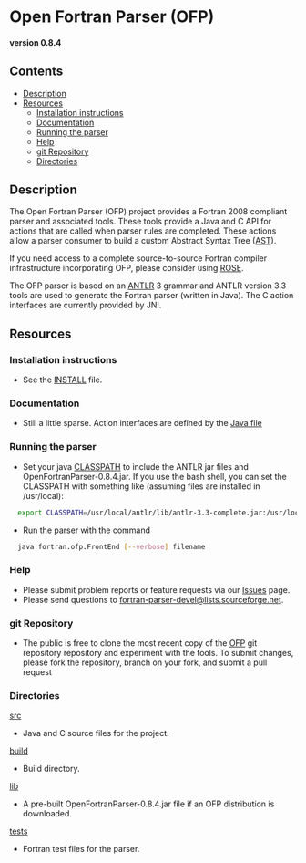 [This document is formatted with GitHub-Flavored Markdown.                      ]:#
[For better viewing, including hyperlinks, read it online at                    ]:#
[https://github.com/openfortranproject/open-fortran-parser/blob/master/README.md]:#

#                Open Fortran Parser (OFP)                   #
####                 version 0.8.4                           ####
 
## Contents                                                               
* [Description]
* [Resources]
  * [Installation instructions]
  * [Documentation]
  * [Running the parser]
  * [Help]
  * [git Repository]
  * [Directories]

## <a name="description">Description</a> ##

The Open Fortran Parser (OFP) project provides a Fortran 2008 compliant
parser and associated tools.  These tools provide a Java and C API for
actions that are called when parser rules are completed.  These actions
allow a parser consumer to build a custom Abstract Syntax Tree ([AST]).

If you need access to a complete source-to-source Fortran compiler
infrastructure incorporating OFP, please consider using [ROSE].

The OFP parser is based on an [ANTLR] 3 grammar and ANTLR version 3.3
tools are used to generate the Fortran parser (written in Java).
The C action interfaces are currently provided by JNI.

## <a name="resources">Resources</a>  ##

### <a name="installation-instructions">Installation instructions</a>  ###

  - See the [INSTALL] file.

### <a name="documentation">Documentation</a>   ###

  - Still a little sparse.  Action interfaces are defined by the [Java file]

### <a name="running-the-parser">Running the parser</a> ###

  - Set your java [CLASSPATH] to include the ANTLR jar files and 
    OpenFortranParser-0.8.4.jar.  If you use the bash shell, you can set the
    CLASSPATH with something like (assuming files are installed in /usr/local):
```bash
  export CLASSPATH=/usr/local/antlr/lib/antlr-3.3-complete.jar:/usr/local/ofp/lib/OpenFortranParser-0.8.4.jar
```
  - Run the parser with the command
```bash
  java fortran.ofp.FrontEnd [--verbose] filename
```
### <a name="help">Help</a> ###

  - Please submit problem reports or feature requests via our [Issues] page.
  - Please send questions to fortran-parser-devel@lists.sourceforge.net.

### <a name="git-repository">git Repository</a>  ###

  - The public is free to clone the most recent copy of the [OFP] git repository
    repository and experiment with the tools.  To submit changes,
    please fork the repository, branch on your fork, and submit a pull request

### <a name="directories">Directories</a>   ###

[src]
  - Java and C source files for the project.

[build]
  - Build directory.
  
[lib]
  - A pre-built OpenFortranParser-0.8.4.jar file if
    an OFP distribution is downloaded.

[tests]
  - Fortran test files for the parser.



[Hyperlinks]:#

[Contents]:#
[Installation instructions]: #installation-instructions
[Documentation]: #documentation
[Running the parser]: #running-the-parser
[Description]: #description
[Resources]: #resources


[Internal links]:#
[INSTALL]: ./INSTALL
[src]: ./src
[build]: ./build
[lib]: ./lib
[tests]: ./tests
[Issues]: https://github.com/openfortranproject/open-fortran-parser/issues
[OFP]: https://github.com/openfortranproject/open-fortran-parser/
[Help]: #help
[git Repository]: #git-repository
[Directories]: #directories


[External links]:#
[AST]: https://en.wikipedia.org/wiki/Abstract_syntax_tree
[Rose]: http://www.rosecompiler.org/
[ANTLR]: http://www.antlr.org
[Java file]: (./src/fortran/ofp/parser/java/IFortranParserAction.java)
[CLASSPATH]: https://en.wikipedia.org/wiki/Classpath_(Java)

